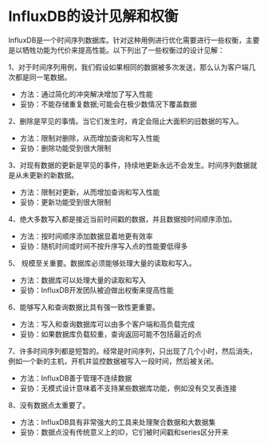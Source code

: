 # InfluxDB的设计见解和权衡

InfluxDB是一个时间序列数据库。针对这种用例进行优化需要进行一些权衡，主要是以牺牲功能为代价来提高性能。以下列出了一些权衡过的设计见解：

1、对于时间序列用例，我们假设如果相同的数据被多次发送，那么认为客户端几次都是同一笔数据。

* 方法：通过简化的冲突解决增加了写入性能
* 妥协：不能存储重复数据;可能会在极少数情况下覆盖数据

2、删除是罕见的事情。当它们发生时，肯定会阻止大面积的旧数据的写入。

* 方法：限制对删除，从而增加查询和写入性能
* 妥协：删除功能受到很大限制

3、对现有数据的更新是罕见的事件，持续地更新永远不会发生。时间序列数据就是从未更新的新数据。

* 方法：限制对更新，从而增加查询和写入性能
* 妥协：更新功能受到很大限制

4、绝大多数写入都是接近当前时间戳的数据，并且数据按时间顺序添加。

* 方法：按时间顺序添加数据显着地更有效率
* 妥协：随机时间或时间不按升序写入点的性能要低得多

5、 规模至关重要。数据库必须能够处理大量的读取和写入。


* 方法：数据库可以处理大量的读取和写入
* 妥协：InfluxDB开发团队被迫做出权衡来提高性能

6、能够写入和查询数据比具有强一致性更重要。

* 方法：写入和查询数据库可以由多个客户端和高负载完成
* 妥协：如果数据库负载较重，查询返回可能不包括最近的点

7、许多时间序列都是短暂的。经常是时间序列，只出现了几个小时，然后消失，例如一个新的主机，开机并监控数据被写入一段时间，然后被关闭。

* 方法：InfluxDB善于管理不连续数据
* 妥协：无模式设计意味着不支持某些数据库功能，例如没有交叉表连接

8、没有数据点太重要了。

* 方法：InfluxDB具有非常强大的工具来处理聚合数据和大数据集
* 妥协：数据点没有传统意义上的ID，它们被时间戳和series区分开来